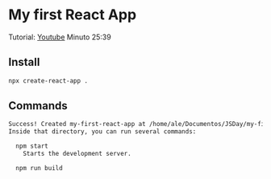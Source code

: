 # My first React App

Tutorial: [Youtube](https://www.youtube.com/watch?v=EMk6nom1aS4)
Minuto 25:39

## Install

```bash
npx create-react-app .
```

## Commands

```bash
Success! Created my-first-react-app at /home/ale/Documentos/JSDay/my-first-react-app
Inside that directory, you can run several commands:

  npm start
    Starts the development server.

  npm run build
```

